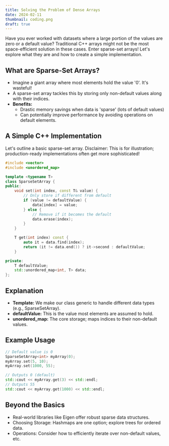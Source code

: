 ```yaml
---
title: Solving the Problem of Dense Arrays
date: 2024-02-11
thumbnail: coding.png
draft: true
---
```

Have you ever worked with datasets where a large portion of the values are zero or a default value? Traditional C++ arrays might not be the most space-efficient solution in these cases. Enter sparse-set arrays! Let's explore what they are and how to create a simple implementation.

## What are Sparse-Set Arrays?
- Imagine a giant array where most elements hold the value '0'. It's wasteful!
- A sparse-set array tackles this by storing only non-default values along with their indices.
- **Benefits:**
  - Drastic memory savings when data is 'sparse' (lots of default values)
  - Can potentially improve performance by avoiding operations on default elements.

## A Simple C++ Implementation
Let's outline a basic sparse-set array. Disclaimer: This is for illustration; production-ready implementations often get more sophisticated!

```cpp
#include <vector>
#include <unordered_map>

template <typename T>
class SparseSetArray {
public:
    void set(int index, const T& value) {
        // Only store if different from default
        if (value != defaultValue) {
            data[index] = value;
        } else {
            // Remove if it becomes the default
            data.erase(index);
        }
    }

    T get(int index) const {
        auto it = data.find(index);
        return (it != data.end()) ? it->second : defaultValue;
    }

private:
    T defaultValue; 
    std::unordered_map<int, T> data; 
};
```

## Explanation
- **Template:** We make our class generic to handle different data types (e.g., SparseSetArray<int>).
- **defaultValue:** This is the value most elements are assumed to hold.
- **unordered_map:** The core storage; maps indices to their non-default values.

## Example Usage
```cpp
// Default value is 0
SparseSetArray<int> myArray(0);
myArray.set(5, 10); 
myArray.set(1000, 55);

// Outputs 0 (default)
std::cout << myArray.get(3) << std::endl;
// Outputs 55
std::cout << myArray.get(1000) << std::endl;
```
## Beyond the Basics
- Real-world libraries like Eigen offer robust sparse data structures.
- Choosing Storage: Hashmaps are one option; explore trees for ordered data.
- Operations: Consider how to efficiently iterate over non-default values, etc.
